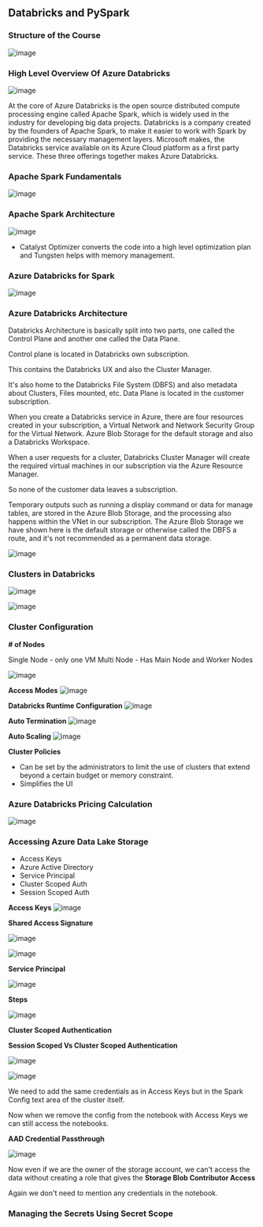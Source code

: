 ## Databricks and PySpark 

### Structure of the Course

![image](https://github.com/vedanthv/data-engg/assets/44313631/54d01f29-67c8-42fd-b960-c06cfee5b1bb)

### High Level Overview Of Azure Databricks

![image](https://github.com/vedanthv/data-engg/assets/44313631/bbf82420-852c-4392-b987-374653c96c08)

At the core of Azure Databricks is the open source distributed compute processing engine called Apache Spark, which is widely used in the industry for developing big data projects. 
Databricks is a company created by the founders of Apache Spark, to make it easier to work with Spark by providing the necessary management layers. 
Microsoft makes, the Databricks service available on its Azure Cloud platform as a first party service. These three offerings together makes Azure Databricks.

### Apache Spark Fundamentals

![image](https://github.com/vedanthv/data-engg/assets/44313631/a1615348-c8da-4e3e-8896-a8e4054f37b7)

### Apache Spark Architecture

![image](https://github.com/vedanthv/data-engg/assets/44313631/95991341-e293-468a-b9f7-4d13fc73381d)

- Catalyst Optimizer converts the code into a high level optimization plan and Tungsten helps with memory management.

### Azure Databricks for Spark

![image](https://github.com/vedanthv/data-engg/assets/44313631/c0941bb9-ddcd-47ca-baf6-9f483bb4ab99)

### Azure Databricks Architecture

Databricks Architecture is basically split into two parts, one called the Control Plane and another one called the Data Plane.

Control plane is located in Databricks own subscription.

This contains the Databricks UX and also the Cluster Manager.

It's also home to the Databricks File System (DBFS) and also metadata about Clusters, Files mounted, etc. Data Plane is located in the customer subscription.

When you create a Databricks service in Azure, there are four resources created in your subscription, a Virtual Network and Network Security Group for the Virtual Network.
Azure Blob Storage for the default storage and also a Databricks Workspace.

When a user requests for a cluster, Databricks Cluster Manager will create the required virtual machines in our subscription via the Azure Resource Manager.

So none of the customer data leaves a subscription.

Temporary outputs such as running a display command or data for manage tables, are stored in the Azure Blob Storage, and the processing also happens within the 
VNet in our subscription. The Azure Blob Storage we have shown here is the default storage or otherwise called the DBFS a route, and it's not recommended as a 
permanent data storage.

![image](https://github.com/vedanthv/data-engg/assets/44313631/c0312226-dada-4d5a-ba5f-9f58fe3b2e79)

### Clusters in Databricks

![image](https://github.com/vedanthv/data-engg/assets/44313631/a1d183e6-ff83-4517-9d75-2a4d5875de39)

![image](https://github.com/vedanthv/data-engg/assets/44313631/33deceff-52bb-4a3e-ade5-c3e99364d3d1)

### Cluster Configuration

**# of Nodes**

Single Node - only one VM 
Multi Node - Has Main Node and Worker Nodes

![image](https://github.com/vedanthv/data-engg/assets/44313631/5df93968-cb32-4067-ad62-ccaa674c85d5)

**Access Modes**
![image](https://github.com/vedanthv/data-engg/assets/44313631/764b0c93-3b69-48f2-90c8-075c8e1107b6)

**Databricks Runtime Configuration**
![image](https://github.com/vedanthv/data-engg/assets/44313631/1dce7f80-3f2a-4df4-b73b-cdea00ea6568)

**Auto Termination**
![image](https://github.com/vedanthv/data-engg/assets/44313631/afd1ae00-f00c-4554-941b-7d8d31ec044a)

**Auto Scaling**
![image](https://github.com/vedanthv/data-engg/assets/44313631/8e9bfd4e-6157-477f-9050-9940a0adadb3)

**Cluster Policies**

- Can be set by the administrators to limit the use of clusters that extend beyond a certain budget or memory constraint.
- Simplifies the UI

### Azure Databricks Pricing Calculation

![image](https://github.com/vedanthv/data-engg/assets/44313631/194ba704-5333-4235-a861-f7e8c7e11df6)

### Accessing Azure Data Lake Storage

- Access Keys
- Azure Active Directory
- Service Principal
- Cluster Scoped Auth
- Session Scoped Auth

**Access Keys**
![image](https://github.com/vedanthv/data-engg/assets/44313631/678d6b93-a60e-405d-8217-7852ffa84f46)

**Shared Access Signature**

![image](https://github.com/vedanthv/data-engg/assets/44313631/5f9ca380-1627-4c64-b106-80ed5e0b683e)

![image](https://github.com/vedanthv/data-engg/assets/44313631/744b294f-f01f-4f3c-aeaa-829ef8679bab)

**Service Principal**

![image](https://github.com/vedanthv/data-engg/assets/44313631/be9db54e-ea32-4959-a02b-7c41a3bb0811)

**Steps**

![image](https://github.com/vedanthv/data-engg/assets/44313631/90f3b5fc-6cee-42a7-bdfa-6a5f26ec6307)

**Cluster Scoped Authentication**

**Session Scoped Vs Cluster Scoped Authentication**

![image](https://github.com/vedanthv/data-engg/assets/44313631/1cd5a112-9b6b-4444-b78a-94955e467b08)

![image](https://github.com/vedanthv/data-engg/assets/44313631/596b97b0-5cae-4a97-8762-eb9813ac29b6)

We need to add the same credentials as in Access Keys but in the Spark Config text area of the cluster itself.

Now when we remove the config from the notebook with Access Keys we can still access the notebooks.

**AAD Credential Passthrough**

![image](https://github.com/vedanthv/data-engg/assets/44313631/ce6d7777-9bd3-43b9-9976-4c00badefb12)

Now even if we are the owner of the storage account, we can't access the data without creating a role that gives the **Storage Blob Contributor Access**

Again we don't need to mention any credentials in the notebook.

### Managing the Secrets Using Secret Scope




